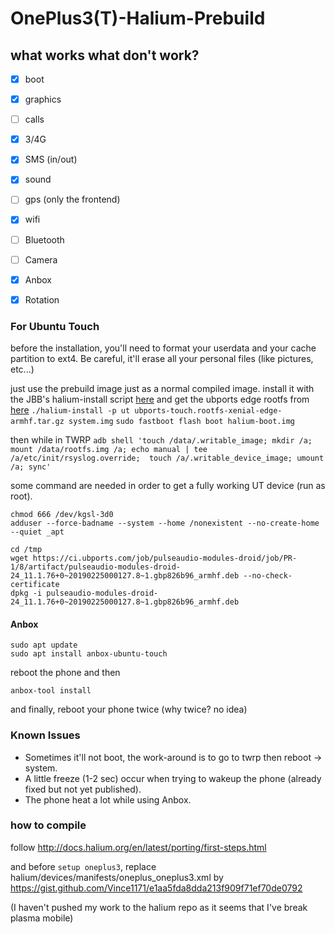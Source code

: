 # OnePlus3(T)-Halium-Prebuild

## what works what don't work?
  * [x] boot
  * [x] graphics
  * [ ] calls
  * [x] 3/4G
  * [x] SMS (in/out)
  * [x] sound
  * [ ] gps (only the frontend)
  * [x] wifi
  * [ ] Bluetooth
  * [ ] Camera
  * [x] Anbox
  * [x] Rotation


### For Ubuntu Touch

before the installation, you'll need to format your userdata and your cache partition to ext4. Be careful, it'll erase all your personal files (like pictures, etc...)

just use the prebuild image just as  a normal compiled image.
install it with the JBB's halium-install script [here](https://github.com/JBBgameich/halium-install)
and get the ubports edge rootfs from [here](https://ci.ubports.com/job/xenial-rootfs-armhf/lastSuccessfulBuild/artifact/out/ubports-touch.rootfs-xenial-armhf.tar.gz)
```./halium-install -p ut ubports-touch.rootfs-xenial-edge-armhf.tar.gz system.img```
```sudo fastboot flash boot halium-boot.img```

then while in TWRP
```adb shell 'touch /data/.writable_image; mkdir /a; mount /data/rootfs.img /a; echo manual | tee /a/etc/init/rsyslog.override;  touch /a/.writable_device_image; umount /a; sync'```


some command are needed in order to get a fully working UT device (run as root).
```
chmod 666 /dev/kgsl-3d0
adduser --force-badname --system --home /nonexistent --no-create-home --quiet _apt

cd /tmp
wget https://ci.ubports.com/job/pulseaudio-modules-droid/job/PR-1/8/artifact/pulseaudio-modules-droid-24_11.1.76+0~20190225000127.8~1.gbp826b96_armhf.deb --no-check-certificate
dpkg -i pulseaudio-modules-droid-24_11.1.76+0~20190225000127.8~1.gbp826b96_armhf.deb
```

#### Anbox
```
sudo apt update
sudo apt install anbox-ubuntu-touch
```
reboot the phone and then
```
anbox-tool install
```
and finally, reboot your phone twice (why twice? no idea)

### Known Issues
* Sometimes it'll not boot, the work-around is to go to twrp then reboot -> system.
* A little freeze (1-2 sec) occur when trying to wakeup the phone (already fixed but not yet published).
* The phone heat a lot while using Anbox.

### how to compile

follow http://docs.halium.org/en/latest/porting/first-steps.html

and before ```setup oneplus3```,
replace halium/devices/manifests/oneplus_oneplus3.xml
by https://gist.github.com/Vince1171/e1aa5fda8dda213f909f71ef70de0792

(I haven't pushed my work to the halium repo as it seems that I've break plasma mobile)
